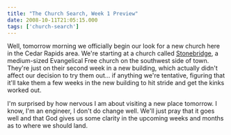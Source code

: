 ```yaml
---
title: "The Church Search, Week 1 Preview"
date: 2008-10-11T21:05:15.000
tags: ['church-search']
---
```


Well, tomorrow morning we officially begin our look for a new church here in the Cedar Rapids area. We're starting at a church called [Stonebridge](http://www.stonebridgesite.com/), a medium-sized Evangelical Free church on the southwest side of town. They're just on their second week in a new building, which actually didn't affect our decision to try them out... if anything we're tentative, figuring that it'll take them a few weeks in the new building to hit stride and get the kinks worked out.

I'm surprised by how nervous I am about visiting a new place tomorrow. I know, I'm an engineer, I don't do change well. We'll just pray that it goes well and that God gives us some clarity in the upcoming weeks and months as to where we should land.

